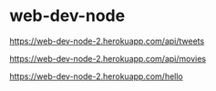 # web-dev-node

https://web-dev-node-2.herokuapp.com/api/tweets

https://web-dev-node-2.herokuapp.com/api/movies 

https://web-dev-node-2.herokuapp.com/hello
